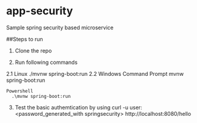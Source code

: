 # app-security
Sample spring security based microservice


##Steps to run 

1. Clone the repo

2. Run following commands

  2.1	Linux
    ./mvnw spring-boot:run
  2.2 Windows
    Command Prompt
      mvnw spring-boot:run

    Powershell
      .\mvnw spring-boot:run

3. Test the basic authemtication by using
curl -u user:<password_generated_with springsecurity> http://localhost:8080/hello
